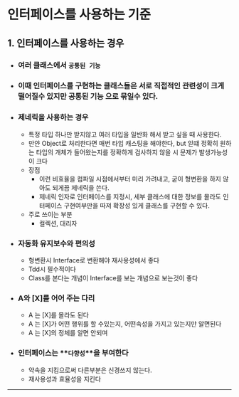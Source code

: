 # 인터페이스를 사용하는 기준

## 1. 인터페이스를 사용하는 경우
  + ### 여러 클래스에서 **`공통된 기능`**   
  + ### 이때 인터페이스를 구현하는 클래스들은 서로 직접적인 관련성이 크게 떨어질수 있지만 **공통된 기능** 으로 묶일수 있다.
  + ### 제네릭을 사용하는 경우
    + 특정 타입 하나만 받지않고 여러 타입을 일반화 해서 받고 싶을 때 사용한다.
    + 만얀 Object로 처리한다면 매번 타입 캐스팅을 해야한다, but 읻떄 정확히 원하는 타입의 개체가 들어왔는지를 정확하게 검사하지 않을 시 문제가 발생가능성이 크다
    + 장점
      + 이런 비효율을 컴파일 시점에서부터 미리 가려내고, 굳이 형변환을 하지 않아도 되게끔 제네릭을 쓴다.
      + 제네릭 인자로 인터페이스를 지정시, 세부 클래스에 대한 정보를 몰라도 인터페이스 구현여부만을 따져 확장성 있게 클래스를 구현할 수 있다.
    + 주로 쓰이는 부분
      + 컬렉션, 대리자
  + ### 자동화 유지보수와 편의성
    + 형변환시 Interface로 변환해야 재사용성에서 좋다
    + Tdd시 필수적이다
    + Class를 본다는 개념이 Interface를 보는 개념으로 보는것이 좋다
  + ### A와 [X]를 어어 주는 다리
    + A 는 [X]를 몰라도 된다
    + A 는 [X]가 어떤 행위를 할 수있는지, 어떤속성을 가지고 있는지만 알면된다
    + A 는 [X]의 정체를 알면 안되며
  + ### 인터페이스는 **`다향성`**을 부여한다
    + 약속을 지킴으로써 다른부분은 신경쓰지 않는다.
    + 재사용성과 효율성을 지킨다  
---
